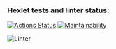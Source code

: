 ### Hexlet tests and linter status:
[![Actions Status](https://github.com/hvoyka/frontend-project-lvl1/workflows/hexlet-check/badge.svg)](https://github.com/hvoyka/frontend-project-lvl1/actions)
[![Maintainability](https://api.codeclimate.com/v1/badges/a99a88d28ad37a79dbf6/maintainability)](https://codeclimate.com/github/codeclimate/codeclimate/maintainability)


![Linter](https://github.com/hvoyka/frontend-project-lvl1/workflows/Linter/badge.svg)